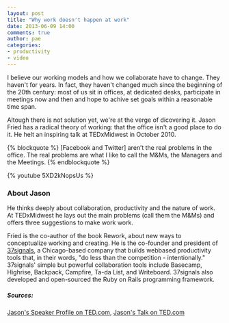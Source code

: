 ```yaml
---
layout: post
title: "Why work doesn't happen at work"
date: 2013-06-09 14:00
comments: true
author: pae
categories:
- productivity
- video
---
```

I believe our working models and how we collaborate have to change. They
haven't for years. In fact, they haven't changed much since the beginning of 
the 20th century: most of us sit in offices, at dedicated desks, participate 
in meetings now and then and hope to achive set goals within a reasonable time 
span.
<!-- more -->

Altough there is not solution yet, we're at the verge of dicovering it. Jason 
Fried has a radical theory of working: that the office isn't a good place to 
do it. He helt an inspiring talk at TEDxMidwest in October 2010.

{% blockquote %}
[Facebook and Twitter] aren’t the real problems in the office. The real 
problems are what I like to call the M&Ms, the Managers and the Meetings.
{% endblockquote %}

{% youtube 5XD2kNopsUs %}

### About Jason

He thinks deeply about collaboration, productivity and the nature of work. At 
TEDxMidwest he lays out the main problems (call them the M&Ms) and offers 
three suggestions to make work work.

Fried is the co-author of the book Rework, about new ways to conceptualize 
working and creating. He is the co-founder and president of
[37signals](http://37signals.com/), a Chicago-based company that builds 
webbased productivity tools that, in their words, "do less than the 
competition - intentionally." 37signals' simple but powerful collaboration 
tools include Basecamp, Highrise, Backpack, Campfire, Ta-da List, and 
Writeboard. 37signals also developed and open-sourced the Ruby on Rails 
programming framework.

##### Sources:
[Jason's Speaker Profile on TED.com](http://www.ted.com/speakers/jason_fried.html),
[Jason's Talk on TED.com](http://www.ted.com/talks/jason_fried_why_work_doesn_t_happen_at_work.html)
